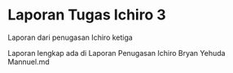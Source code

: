 # Laporan Tugas Ichiro 3

Laporan dari penugasan Ichiro ketiga

Laporan lengkap ada di Laporan Penugasan Ichiro Bryan Yehuda Mannuel.md
